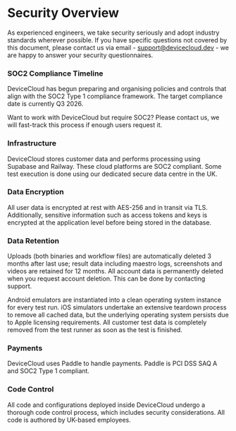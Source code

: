 # Security Overview

As experienced engineers, we take security seriously and adopt industry standards wherever possible. If you have specific questions not covered by this document, please contact us via email - support@devicecloud.dev - we are happy to answer your security questionnaires.&#x20;

### SOC2 Compliance Timeline

DeviceCloud has begun preparing and organising policies and controls that align with the SOC2 Type 1 compliance framework. The target compliance date is currently Q3 2026.

Want to work with DeviceCloud but require SOC2? Please contact us, we will fast-track this process if enough users request it.&#x20;

### Infrastructure

DeviceCloud stores customer data and performs processing using Supabase and Railway. These cloud platforms are SOC2 compliant. Some test execution is done using our dedicated secure data centre in the UK.

### Data Encryption <a href="#data-encryption" id="data-encryption"></a>

All user data is encrypted at rest with AES-256 and in transit via TLS. Additionally, sensitive information such as access tokens and keys is encrypted at the application level before being stored in the database.

### Data Retention <a href="#data-encryption" id="data-encryption"></a>

Uploads (both binaries and workflow files) are automatically deleted 3 months after last use; result data including maestro logs, screenshots and videos are retained for 12 months. All account data is permanently deleted when you request account deletion. This can be done by contacting support.

Android emulators are instantiated into a clean operating system instance for every test run. iOS simulators undertake an extensive teardown process to remove all cached data, but the underlying operating system persists due to Apple licensing requirements. All customer test data is completely removed from the test runner as soon as the test is finished.

### Payments <a href="#payments" id="payments"></a>

DeviceCloud uses Paddle to handle payments. Paddle is PCI DSS SAQ A and SOC2 Type 1 compliant.

### Code Control <a href="#payments" id="payments"></a>

All code and configurations deployed inside DeviceCloud undergo a thorough code control process, which includes security considerations. All code is authored by UK-based employees.





